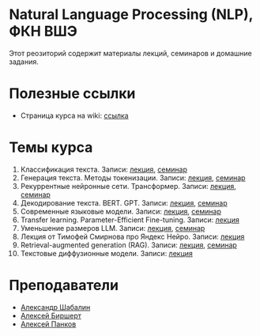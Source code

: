 # Natural Language Processing (NLP), ФКН ВШЭ

Этот реозиторий содержит материалы лекций, семинаров и домашние задания.

# Полезные ссылки

* Страница курса на wiki: [ссылка](http://wiki.cs.hse.ru/Глубинное_обучение_для_текстовых_данных_24/25)

# Темы курса

1. Классификация текста. Записи: [лекция](https://disk.yandex.ru/i/VZBjWbskRzyDWg), [семинар](https://disk.yandex.ru/i/NeZPJoCaLyfXTQ)
2. Генерация текста. Методы токенизации. Записи: [лекция](https://disk.yandex.ru/i/QFKbGoLQaPgdQQ), [семинар](https://disk.yandex.ru/i/FFTIFnsKRk9mnw)
3. Рекуррентные нейронные сети. Трансформер. Записи: [лекция](https://disk.yandex.ru/i/EwiRHrE5k2tKKw), [семинар](https://disk.yandex.ru/i/k6GLXCDISAPWyA)
4. Декодирование текста. BERT. GPT. Записи: [лекция](https://disk.yandex.ru/d/UzOvSJo3wzwRfg), [семинар](https://disk.yandex.ru/i/ESJGALwhHmpeFw)
5. Современные языковые модели. Записи: [лекция](https://disk.yandex.ru/d/XxifHojvPcc11Q), [семинар](https://disk.yandex.ru/i/uBlwwxeRLHm5pA)
6. Transfer learning. Parameter-Efficient Fine-tuning. Записи: [лекция](https://disk.yandex.ru/i/Uu8kcbw-ylEX8Q)
7. Уменьшение размеров LLM. Записи: [лекция](https://disk.yandex.ru/i/_JAcNx3GDxFJ-Q), [семинар](https://disk.yandex.ru/i/WvX6CeJV7NUp5g)
8. Лекция от Тимофей Смирнова про Яндекс Нейро. Записи: [лекция](https://disk.yandex.ru/i/c8e73nUETfYhEg)
9. Retrieval-augmented generation (RAG). Записи: [лекция](https://disk.yandex.ru/d/BQtK6z1vTYsD8w), [семинар](https://disk.yandex.ru/i/Ao67A-0R0UrEUQ)
10. Текстовые диффузионные модели. Записи: [лекция](https://disk.yandex.ru/i/Twt3WSxRODrxaA)

# Преподаватели

* [Александр Шабалин](https://t.me/amshabalin)
* [Алексей Биршерт](https://t.me/Birshert)
* [Алексей Панков](https://t.me/leksious)
